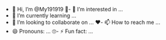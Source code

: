 - 👋 Hi, I’m @My191919
🦋- 👀 I’m interested in ...
- 🌱 I’m currently learning ...
- 💞️ I’m looking to collaborate on ...
♥️- 📫 How to reach me ...
- 😄 Pronouns: ...
🙄- ⚡ Fun fact: ...

<!---
My191919/My191919 is a ✨ special ✨ repository because its `README.md` (this file) appears on your GitHub profile.
You can click the Preview link to take a look at your changes.
--->
